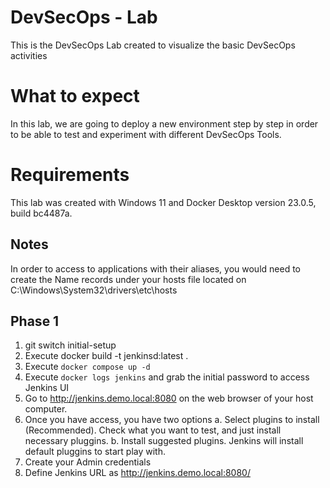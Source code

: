 # DevSecOps - Lab

This is the DevSecOps Lab created to visualize the basic DevSecOps activities

# What to expect

In this lab, we are going to deploy a new environment step by step in order to be able to test and experiment with different DevSecOps Tools.

# Requirements

This lab was created with Windows 11 and Docker Desktop version 23.0.5, build bc4487a.

## Notes

In order to access to applications with their aliases, you would need to create the Name records under your hosts file located on C:\Windows\System32\drivers\etc\hosts

## Phase 1

1. git switch initial-setup
2. Execute docker build -t jenkinsd:latest .
3. Execute `docker compose up -d`
4. Execute `docker logs jenkins` and grab the initial password to access Jenkins UI
5. Go to http://jenkins.demo.local:8080 on the web browser of your host computer.
6. Once you have access, you have two options
    a. Select plugins to install (Recommended). Check what you want to test, and just install necessary pluggins.
    b. Install suggested plugins. Jenkins will install default pluggins to start play with.
7. Create your Admin credentials
8. Define Jenkins URL as http://jenkins.demo.local:8080/

